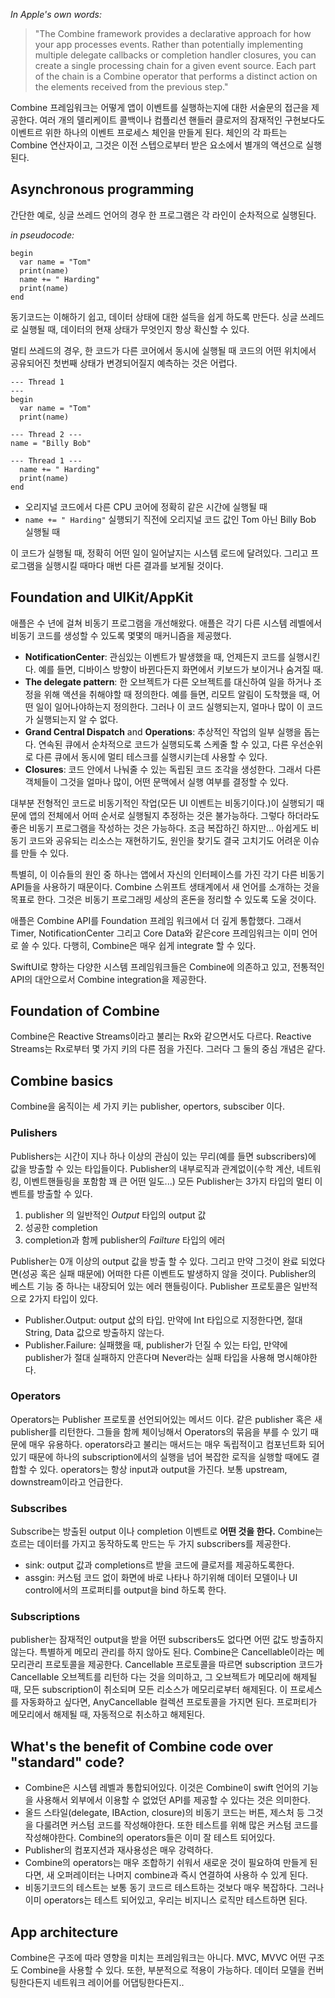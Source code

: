 _In Apple's own words:_
> "The Combine framework provides a declarative approach for how your app processes events. Rather than potentially implementing multiple delegate callbacks or completion handler closures, you can create a single processing chain for a given event source. Each part of the chain is a Combine operator that performs a distinct action on the elements received from the previous step."

Combine 프레임워크는 어떻게 앱이 이벤트를 실행하는지에 대한 서술문의 접근을 제공한다. 여러 개의 델리케이트 콜백이나 컴플리션 핸들러 클로저의 잠재적인 구현보다도 이벤트르 위한 하나의 이벤트 프로세스 체인을 만들게 된다. 체인의 각 파트는 Combine 연산자이고, 그것은 이전 스텝으로부터 받은 요소에서 별개의 액션으로 실행된다.

## Asynchronous programming

간단한 예로, 싱글 쓰레드 언어의 경우 한 프로그램은 각 라인이 순차적으로 실행된다. 

_in pseudocode:_
~~~
begin
  var name = "Tom"
  print(name)
  name += " Harding"
  print(name)
end
~~~

동기코드는 이해하기 쉽고, 데이터 상태에 대한 설득을 쉽게 하도록 만든다. 싱글 쓰레드로 실행될 때, 데이터의 현재 상태가 무엇인지 항상 확신할 수 있다.

멀티 쓰레드의 경우, 한 코드가 다른 코어에서 동시에 실행될 때 코드의 어떤 위치에서 공유되어진 첫번째 상태가 변경되어질지 예측하는 것은 어렵다.
~~~
--- Thread 1
---
begin
  var name = "Tom"
  print(name)

--- Thread 2 ---
name = "Billy Bob"

--- Thread 1 ---
  name += " Harding"
  print(name)
end
~~~
* 오리지널 코드에서 다른 CPU 코어에 정확히 같은 시간에 실행될 때
* `name += " Harding"` 실행되기 직전에 오리지널 코드 값인 Tom 아닌 Billy Bob 실행될 때

이 코드가 실행될 때, 정확히 어떤 일이 일어날지는 시스템 로드에 달려있다. 그리고 프로그램을 실행시킬 때마다 매번 다른 결과를 보게될 것이다.

## Foundation and UIKit/AppKit
애플은 수 년에 걸쳐 비동기 프로그램을 개선해왔다. 애플은 각기 다른 시스템 레벨에서 비동기 코드를 생성할 수 있도록 몇몇의 매커니즘을 제공했다. 

* **NotificationCenter**: 관심있는 이벤트가 발생했을 때, 언제든지 코드를 실행시킨다. 예를 들면, 디바이스 방향이 바뀐다든지 화면에서 키보드가 보이거나 숨겨질 때.
* **The delegate pattern**: 한 오브젝트가 다른 오브젝트를 대신하여 일을 하거나 조정을 위해 액션을 취해야할 때 정의한다. 예를 들면, 리모트 알림이 도착했을 때, 어떤 일이 일어나야하는지 정의한다. 그러나 이 코드 실행되는지, 얼마나 많이 이 코드가 실행되는지 알 수 없다.
* **Grand Central Dispatch** and **Operations**: 추상적인 작업의 일부 실행을 돕는다. 연속된 큐에서 순차적으로 코드가 실행되도록 스케줄 할 수 있고, 다른 우선순위로 다른 큐에서 동시에 멀티 테스크를 실행시키는데 사용할 수 있다. 
* **Closures**: 코드 안에서 나눠줄 수 있는 독립된 코드 조각을 생성한다. 그래서 다른 객체들이 그것을 얼마나 많이, 어떤 문맥에서 실행 여부를 결정할 수 있다.

대부분 전형적인 코드로 비동기적인 작업(모든 UI 이벤트는 비동기이다.)이 실행되기 때문에 앱의 전체에서 어떠 순서로 실행될지 추정하는 것은 불가능하다. 그렇다 하더라도 좋은 비동기 프로그램을 작성하는 것은 가능하다. 조금 복잡하긴 하지만… 
아쉽게도 비동기 코드와 공유되는 리소스는 재현하기도, 원인을 찾기도 결국 고치기도 어려운 이슈를 만들 수 있다.

특별히, 이 이슈들의 원인 중 하나는 앱에서 자신의 인터페이스를 가진 각기 다른 비동기 API들을 사용하기 때문이다.
Combine 스위프트 생태계에서 새 언어를 소개하는 것을 목표로 한다. 그것은 비동기 프로그래밍 세상의 혼돈을 정리할 수 있도록 도울 것이다.

애플은 Combine API를 Foundation 프레임 워크에서 더 깊게 통합했다. 그래서 Timer, NotificationCenter 그리고 Core Data와 같은core 프레임워크는 이미 언어로 쓸 수 있다. 다행히, Combine은 매우 쉽게 integrate 할 수 있다.

SwiftUI로 향하는 다양한 시스템 프레임워크들은 Combine에 의존하고 있고, 전통적인 API의 대안으로서 Combine integration을 제공한다.

## Foundation of Combine
Combine은 Reactive Streams이라고 불리는 Rx와 같으면서도 다르다. Reactive Streams는 Rx로부터 몇 가지 키의 다른 점을 가진다. 그러다 그 둘의 중심 개념은 같다.

## Combine basics
Combine을 움직이는 세 가지 키는 publisher, opertors, subsciber 이다.

### Pulishers
Publishers는 시간이 지나 하나 이상의 관심이 있는 무리(예를 들면 subscribers)에 값을 방출할 수 있는 타입들이다. 
Publisher의 내부로직과 관계없이(수학 계산, 네트워킹, 이벤트핸들링을 포함함 꽤 큰 어떤 일도...) 모든 Publisher는 3가지 타입의 멀티 이벤트를 방출할 수 있다.

1. publisher 의 일반적인 _Output_ 타입의 output 값
2. 성공한 completion
3. completion과 함께 publisher의 _Failture_ 타입의 에러

Publisher는 0개 이상의 output 값을 방출 할 수 있다. 그리고 만약 그것이 완료 되었다면(성공 혹은 실패 때문에) 어떠한 다른 이벤트도 발생하지 않을 것이다.
Publisher의 베스트 기능 중 하나는 내장되어 있는 에러 핸들링이다. 
Publisher 프로토콜은 일반적으로 2가지 타입이 있다.
* Publisher.Output: output 삾의 타입. 만약에 Int 타입으로 지정한다면, 절대 String, Data 값으로 방출하지 않는다.
* Publisher.Failure: 실패했을 때, publisher가 던질 수 있는 타입, 만약에 publisher가 절대 실패하지 안흔다며 Never라는 실패 타입을 사용해 명시해야한다.

### Operators
Operators는 Publisher 프로토콜 선언되어있는 메서드 이다. 같은 publisher 혹은 새 publisher를 리턴한다. 
그들을 함께 체이닝해서 Operators의 묶음을 부를 수 있기 때문에 매우 유용하다. 
operators라고 불리는 매서드는 매우 독립적이고 컴포넌트화 되어있기 때문에 하나의 subscription에서의 실행을 넘어 복잡한 로직을 실행할 때에도 결합할 수 있다.
operators는 항상 input과 output을 가진다. 보통 upstream, downstream이라고 언급한다.

### Subscribes
Subscribe는 방출된 output 이나 completion 이벤트로 **어떤 것을 한다.**
Combine는 흐르는 데이터를 가지고 동작하도록 만드는 두 가지 subscribers를 제공한다.
* sink: output 값과 completions르 받을 코드에 클로저를 제공하도록한다. 
* assgin: 커스텀 코드 없이 화면에 바로 나타나 하기위해 데이터 모델이나 UI control에서의 프로퍼티를 output을 bind 하도록 한다.

### Subscriptions
publisher는 잠재적인 output을 받을 어떤 subscribers도 없다면 어떤 값도 방출하지 않는다. 
특별하게 메모리 관리를 하지 않아도 된다. Combine은 Cancellable이라는 메모리관리 프로토콜을 제공한다.
Cancellable 프로토콜을 따르면 subscription 코드가 Cancellable 오브젝트를 리턴하 다는 것을 의미하고, 그 오브젝트가 메모리에 해제될 때, 모든 subscription이 취소되며 모든 리소스가 메모리로부터 해제된다.
이 프로세스를 자동화하고 싶다면, AnyCancellable 컬렉션 프로토콜을 가지면 된다. 프로퍼티가 메모리에서 해제될 때, 자동적으로 취소하고 해제된다.

## What's the benefit of Combine code over "standard" code?
* Combine은 시스템 레벨과 통합되어있다. 이것은 Combine이 swift 언어의 기능을 사용해서 외부에서 이용할 수 없었던 API를 제공할 수 있다는 것은 의미한다. 
* 올드 스타일(delegate, IBAction, closure)의 비동기 코드는 버튼, 제스처 등 그것을 다룰려면 커스텀 코드를 작성해야한다. 또한 테스트를 위해 많은 커스텀 코드를 작성해야한다. Combine의 operators들은 이미 잘 테스트 되어있다. 
* Publisher의 컴포지션과 재사용성은 매우 강력하다.
* Combine의 operators는 매우 조합하기 쉬워서 새로운 것이 필요하여 만들게 된다면, 새 오퍼레이터는 나머지 combine과 즉시 연결하여 사용하 수 있게 된다.
* 비동기코드의 테스트는 보통 동기 코드르 테스트하는 것보다 매우 복잡하다. 그러나 이미 operators는 테스트 되어있고, 우리는 비지니스 로직만 테스트하면 된다. 

## App architecture
Combine은 구조에 따라 영향을 미치는 프레임워크는 아니다. MVC, MVVC 어떤 구조도 Combine을 사용할 수 있다. 또한, 부분적으로 적용이 가능하다. 데이터 모델을 컨버팅한다든지 네트워크 레이어를 어댑팅한다든지..
